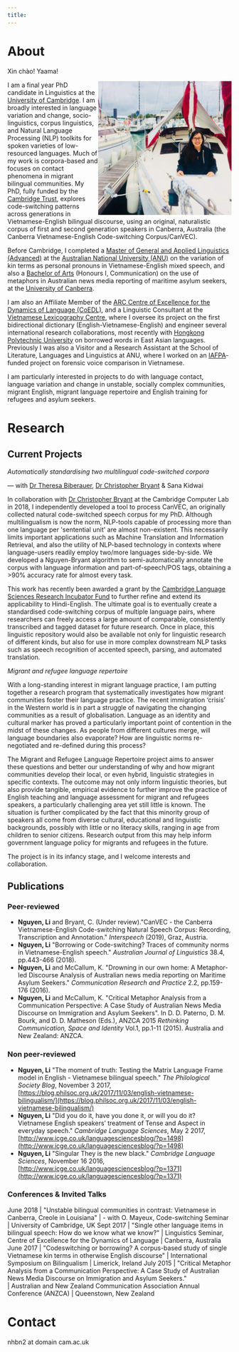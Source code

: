 ```yaml
---
title: 
---
```


# About

Xin chào! Yaama! 

<img src="boat.jpg" width="300" height="300" align="right">

I am a final year PhD candidate in Linguistics at the [University of Cambridge](https://www.cam.ac.uk/). I am broadly interested in language variation and change, socio-linguistics, corpus linguistics, and Natural Language Processing (NLP) toolkits for spoken varieties of low-resourced languages. Much of my work is corpora-based and focuses on contact phenomena in migrant bilingual communities. My PhD, fully funded by the [Cambridge Trust](https://www.cambridgetrust.org/), explores code-switching patterns across generations in Vietnamese-English bilingual discourse, using an original, naturalistic corpus of first and second generation speakers in Canberra, Australia (the Canberra Vietnamese-English Code-switching Corpus/CanVEC). 

Before Cambridge, I completed a [Master of General and Applied Linguistics (Advanced)](https://programsandcourses.anu.edu.au/program/VLING) at the [Australian National University (ANU)](http://www.anu.edu.au/) on the variation of kin terms as personal pronouns in Vietnamese-English mixed speech, and also a [Bachelor of Arts](https://www.canberra.edu.au/coursesandunits/course?course_cd=922AA&version_number=3) (Honours I, Communication) on the use of metaphors in Australian news media reporting of maritime asylum seekers, at the [University of Canberra](https://www.canberra.edu.au/).

I am also an Affiliate Member of the [ARC Centre of Excellence for the Dynamics of Language (CoEDL)](http://www.dynamicsoflanguage.edu.au/), and a Linguistic Consultant at the [Vietnamese Lexicography Centre](http://www.vietlex.com/), where I oversee its project on the first bidirectional dictionary (English-Vietnamese-English) and engineer several international research collaborations, most recently with [Hongkong Polytechnic University](https://www.polyu.edu.hk/web/en/home/index.html) on borrowed words in East Asian languages. Previously I was also a Visitor and a Research Assistant at the School of Literature, Languages and Linguistics at ANU, where I worked on an [IAFPA](https://www.iafpa.net/)-funded project on forensic voice comparison in Vietnamese. 

I am particularly interested in projects to do with language contact, language variation and change in unstable, socially complex communities, migrant English, migrant language repertoire and English training for refugees and asylum seekers. 

# Research
## Current Projects
*Automatically standardising two multilingual code-switched corpora* 

— with [Dr Theresa Biberauer](https://www.mml.cam.ac.uk/dr-theresa-biberauer),  [Dr Christopher Bryant](https://www.cl.cam.ac.uk/~cjb255/) & Sana Kidwai

In collaboration with [Dr Christopher Bryant](https://www.cl.cam.ac.uk/~cjb255/) at the Cambridge Computer Lab in 2018, I independently developed a tool to process CanVEC, an originally collected natural code-switched speech corpus for my PhD. Although multilingualism is now the norm, NLP-tools capable of processing more than one language per 'sentential unit' are almost non-existent. This necessarily limits important applications such as Machine Translation and Information Retrieval, and also the utility of NLP-based technology in contexts where language-users readily employ two/more languages side-by-side. We developed a Nguyen-Bryant algorithm to semi-automatically annotate the corpus with language information and part-of-speech/POS tags, obtaining a >90% accuracy rate for almost every task. 

This work has recently been awarded a grant by the [Cambridge Language Sciences Research Incubator Fund](https://www.languagesciences.cam.ac.uk/funding/language-sciences-research-incubator-fund) to further refine and extend its applicability to Hindi-English. The ultimate goal is to eventually create a standardised code-switching corpus of multiple language pairs, where researchers can freely access a large amount of comparable, consistently transcribed and tagged dataset for future research. Once in place, this linguistic repository would also be available not only for linguistic research of different kinds, but also for use in more complex downstream NLP tasks such as speech recognition of accented speech, parsing, and automated translation.

*Migrant and refugee language repertoire* 

With a long-standing interest in migrant language practice, I am putting together a research program that systematically investigates how migrant communities foster their language practice. The recent immigration ‘crisis’ in the Western world is in part a struggle of navigating the changing communities as a result of globalisation. Language as an identity and cultural marker has proved a particularly important point of contention in the midst of these changes. As people from different cultures merge, will language boundaries also evaporate? How are linguistic norms re-negotiated and re-defined during this process? 

The Migrant and Refugee Language Repertoire project aims to answer these questions and better our understanding of why and how migrant communities develop their local, or even hybrid, linguistic strategies in specific contexts. The outcome may not only inform linguistic theories, but also provide tangible, empirical evidence to further improve the practice of English teaching and language assessment for migrant and refugees speakers, a particularly challenging area yet still little is known. The situation is further complicated by the fact that this minority group of speakers all come from diverse cultural, educational and linguistic backgrounds, possibly with little or no literacy skills, ranging in age from children to senior citizens. Research output from this may help inform government language policy for migrants and refugees in the future. 

The project is in its infancy stage, and I welcome interests and collaboration. 

## Publications

### Peer-reviewed

+ **Nguyen, Li** and Bryant, C. (Under review)."CanVEC - the Canberra Vietnamese-English Code-switching Natural Speech Corpus: Recording, Transcription and Annotation." *Interspeech* (2019), Graz, Austria. 
+ **Nguyen, Li** "Borrowing or Code-switching? Traces of community norms in Vietnamese-English speech." *Australian Journal of Linguistics* 38.4, pp.443-466 (2018). 
+ **Nguyen, Li** and McCallum, K. "Drowning in our own home: A Metaphor-led Discourse Analysis of Australian news media reporting on Maritime Asylum Seekers." *Communication Research and Practice* 2.2, pp.159-176 (2016). 
+ **Nguyen, Li** and McCallum, K. "Critical Metaphor Analysis from a Communication Perspective: A Case Study of Australian News Media Discourse on Immigration and Asylum Seekers". In D. D. Paterno, D. M. Bourk, and D. D. Matheson (Eds.), ANZCA 2015 *Rethinking Communication, Space and Identity* Vol.1, pp.1-11 (2015). Australia and New Zealand: ANZCA.

### Non peer-reviewed

+ **Nguyen, Li** "The moment of truth: Testing the Matrix Language Frame model in English - Vietnamese bilingual speech." *The Philological Society Blog*, November 3 2017, [https://blog.philsoc.org.uk/2017/11/03/english-vietnamese-bilingualism/](https://blog.philsoc.org.uk/2017/11/03/english-vietnamese-bilingualism/) 
+ **Nguyen, Li** "Did you do it, have you done it, or will you do it? Vietnamese English speakers’ treatment of Tense and Aspect in everyday speech." *Cambridge Language Sciences*, May 2 2017, [http://www.icge.co.uk/languagesciencesblog/?p=1498](http://www.icge.co.uk/languagesciencesblog/?p=1498)
+ **Nguyen, Li** "Singular They is the new black." *Cambridge Language Sciences*, November 16 2016, 
[http://www.icge.co.uk/languagesciencesblog/?p=1371](http://www.icge.co.uk/languagesciencesblog/?p=1371)

### Conferences & Invited Talks

June 2018 | "Unstable bilingual communities in contrast: Vietnamese in Canberra, Creole in Louisiana" 
| - with O. Mayeux, Code-switching Seminar
| University of Cambridge, UK
Sept 2017 | "Single other language items in bilingual speech: How do we know what we know?"
| Linguistics Seminar, Centre of Excellence for the Dynamics of Language 
| Canberra, Australia
June 2017 | "Codeswitching or borrowing? A corpus-based study of single Vietnamese kin terms in otherwise English discourse" 
| International Symposium on Bilingualism
| Limerick, Ireland
July 2015 | "Critical Metaphor Analysis from a Communication Perspective: A Case Study of Australian News Media Discourse on Immigration and Asylum Seekers."  
| Australian and New Zealand Communication Association Annual Conference (ANZCA)
| Queenstown, New Zealand


# Contact
nhbn2 at domain cam.ac.uk
